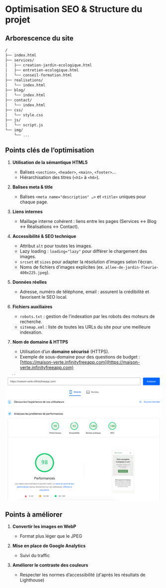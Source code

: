 # Optimisation SEO & Structure du projet

## Arborescence du site

```text
/
├── index.html
├── services/
│   ├── creation-jardin-ecologique.html
│   ├── entretien-ecologique.html
│   └── conseil-formation.html
├── realisations/
│   └── index.html
├── blog/
│   └── index.html
├── contact/
│   └── index.html
├── css/
│   └── style.css
├── js/
│   └── script.js
└── img/
    └── ...
```

## Points clés de l’optimisation

1. **Utilisation de la sémantique HTML5**  
   - Balises `<section>`, `<header>`, `<main>`, `<footer>`…  
   - Hiérarchisation des titres (`<h1>` à `<h6>`).

2. **Balises meta & title**  
   - Balises `<meta name="description" …>` et `<title>` uniques pour chaque page.  

3. **Liens internes**  
   - Maillage interne cohérent : liens entre les pages (Services ↔ Blog ↔ Réalisations ↔ Contact).

4. **Accessibilité & SEO technique**  
   - Attribut `alt` pour toutes les images.  
   - Lazy loading : `loading="lazy"` pour différer le chargement des images.  
   - `srcset` et `sizes` pour adapter la résolution d’images selon l’écran.  
   - Noms de fichiers d’images explicites (ex. `allee-de-jardin-fleurie-400x225.jpeg`).

5. **Données réelles**  
   - Adresse, numéro de téléphone, email : assurent la crédibilité et favorisent le SEO local.

6. **Fichiers auxiliaires**  
   - `robots.txt` : gestion de l’indexation par les robots des moteurs de recherche.
   - `sitemap.xml` : liste de toutes les URLs du site pour une meilleure indexation.

7. **Nom de domaine & HTTPS**  
   - Utilisation d’un **domaine sécurisé** (HTTPS).  
   - Exemple de sous-domaine pour des questions de budget :  
     [https://maison-verte.infinityfreeapp.com](https://maison-verte.infinityfreeapp.com)

![alt text](image.png)

## Points à améliorer

1. **Convertir les images en WebP**  
   - Format plus léger que le JPEG

2. **Mise en place de Google Analytics**  
   - Suivi du traffic

3. **Améliorer le contraste des couleurs**  
   - Respecter les normes d’accessibilité (d'après les résultats de Lighthouse)